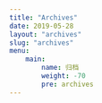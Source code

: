 ```yaml
---
title: "Archives"
date: 2019-05-28
layout: "archives"
slug: "archives"
menu:
    main:
        name: 归档
        weight: -70
        pre: archives
---
```

